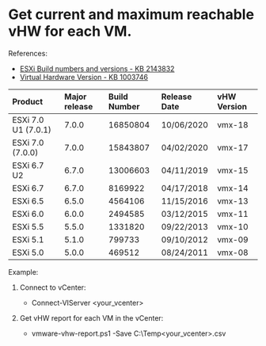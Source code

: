 # Get current and maximum reachable vHW for each VM.

References:  
* [ESXi Build numbers and versions - KB 2143832](https://kb.vmware.com/s/article/2143832)
* [Virtual Hardware Version - KB 1003746](https://kb.vmware.com/s/article/1003746)
  
  
| Product | Major release |	Build Number | Release Date | vHW Version |
| :--- | :--- | :--- | :--- | :--- |
| ESXi 7.0 U1 (7.0.1) |	7.0.0 | 16850804 | 10/06/2020 | vmx-18 |
| ESXi 7.0 (7.0.0) | 7.0.0 | 15843807 |	04/02/2020 | vmx-17 |
| ESXi 6.7 U2 |	6.7.0 |	13006603 | 04/11/2019 | vmx-15 |
| ESXi 6.7 | 6.7.0 | 8169922 | 04/17/2018 | vmx-14 |
| ESXi 6.5 | 6.5.0 | 4564106 | 11/15/2016 | vmx-13 |
| ESXi 6.0 | 6.0.0 | 2494585 | 03/12/2015 | vmx-11 |
| ESXi 5.5 | 5.5.0 | 1331820 | 09/22/2013 | vmx-10 |
| ESXi 5.1 | 5.1.0 | 799733	| 09/10/2012 | vmx-09 |
| ESXi 5.0 | 5.0.0 | 469512 | 08/24/2011 | vmx-08 |


Example:
1. Connect to vCenter:
	* Connect-VIServer <your_vcenter>
	
2. Get vHW report for each VM in the vCenter:
	* vmware-vhw-report.ps1 -Save C:\Temp\<your_vcenter>.csv


